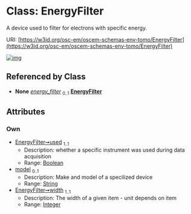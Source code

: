 
# Class: EnergyFilter

A device used to filter for electrons with specific energy.

URI: [https://w3id.org/osc-em/oscem-schemas-env-tomo/EnergyFilter](https://w3id.org/osc-em/oscem-schemas-env-tomo/EnergyFilter)


[![img](https://yuml.me/diagram/nofunky;dir:TB/class/[Acquisition]++-%20energy_filter%200..1>[EnergyFilter&#124;used:boolean;model:string%20%3F;width:integer],[Acquisition])](https://yuml.me/diagram/nofunky;dir:TB/class/[Acquisition]++-%20energy_filter%200..1>[EnergyFilter&#124;used:boolean;model:string%20%3F;width:integer],[Acquisition])

## Referenced by Class

 *  **None** *[energy_filter](energy_filter.md)*  <sub>0..1</sub>  **[EnergyFilter](EnergyFilter.md)**

## Attributes


### Own

 * [EnergyFilter➞used](EnergyFilter_used.md)  <sub>1..1</sub>
     * Description: whether a specific instrument was used during data acquisition
     * Range: [Boolean](types/Boolean.md)
 * [model](model.md)  <sub>0..1</sub>
     * Description: Make and model of a specilized device
     * Range: [String](types/String.md)
 * [EnergyFilter➞width](EnergyFilter_width.md)  <sub>1..1</sub>
     * Description: The width of a given item - unit depends on item
     * Range: [Integer](types/Integer.md)

